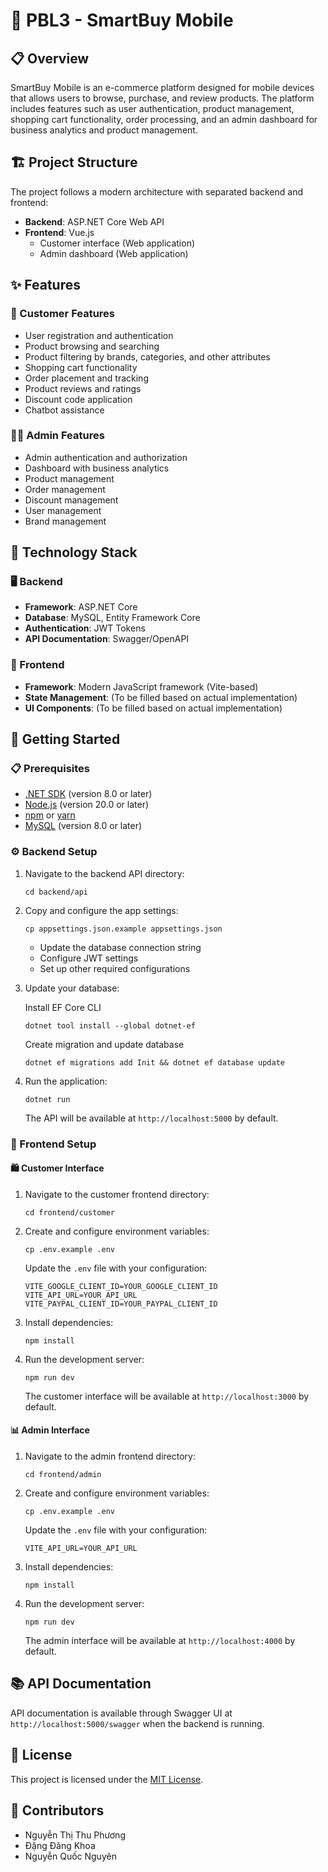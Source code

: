 # 🛒 PBL3 - SmartBuy Mobile

## 📋 Overview

SmartBuy Mobile is an e-commerce platform designed for mobile devices that allows users to browse, purchase, and review products. The platform includes features such as user authentication, product management, shopping cart functionality, order processing, and an admin dashboard for business analytics and product management.

## 🏗️ Project Structure

The project follows a modern architecture with separated backend and frontend:

-   **Backend**: ASP.NET Core Web API
-   **Frontend**: Vue.js
    -   Customer interface (Web application)
    -   Admin dashboard (Web application)

## ✨ Features

### 👤 Customer Features

-   User registration and authentication
-   Product browsing and searching
-   Product filtering by brands, categories, and other attributes
-   Shopping cart functionality
-   Order placement and tracking
-   Product reviews and ratings
-   Discount code application
-   Chatbot assistance

### 👨‍💼 Admin Features

-   Admin authentication and authorization
-   Dashboard with business analytics
-   Product management
-   Order management
-   Discount management
-   User management
-   Brand management

## 🔧 Technology Stack

### 🖥️ Backend

-   **Framework**: ASP.NET Core
-   **Database**: MySQL, Entity Framework Core
-   **Authentication**: JWT Tokens
-   **API Documentation**: Swagger/OpenAPI

### 📱 Frontend

-   **Framework**: Modern JavaScript framework (Vite-based)
-   **State Management**: (To be filled based on actual implementation)
-   **UI Components**: (To be filled based on actual implementation)

## 🚀 Getting Started

### 📋 Prerequisites

-   [.NET SDK](https://dotnet.microsoft.com/download) (version 8.0 or later)
-   [Node.js](https://nodejs.org/) (version 20.0 or later)
-   [npm](https://www.npmjs.com/) or [yarn](https://yarnpkg.com/)
-   [MySQL](https://www.mysql.com/) (version 8.0 or later)

### ⚙️ Backend Setup

1. Navigate to the backend API directory:

    ```
    cd backend/api
    ```

2. Copy and configure the app settings:

    ```
    cp appsettings.json.example appsettings.json
    ```

    - Update the database connection string
    - Configure JWT settings
    - Set up other required configurations

3. Update your database:

    Install EF Core CLI

    ```
    dotnet tool install --global dotnet-ef
    ```

    Create migration and update database

    ```
    dotnet ef migrations add Init && dotnet ef database update
    ```

4. Run the application:
    ```
    dotnet run
    ```
    The API will be available at `http://localhost:5000` by default.

### 🎨 Frontend Setup

#### 🛍️ Customer Interface

1. Navigate to the customer frontend directory:

    ```
    cd frontend/customer
    ```

2. Create and configure environment variables:

    ```
    cp .env.example .env
    ```

    Update the `.env` file with your configuration:

    ```
    VITE_GOOGLE_CLIENT_ID=YOUR_GOOGLE_CLIENT_ID
    VITE_API_URL=YOUR_API_URL
    VITE_PAYPAL_CLIENT_ID=YOUR_PAYPAL_CLIENT_ID
    ```

3. Install dependencies:

    ```
    npm install
    ```

4. Run the development server:
    ```
    npm run dev
    ```
    The customer interface will be available at `http://localhost:3000` by default.

#### 📊 Admin Interface

1. Navigate to the admin frontend directory:

    ```
    cd frontend/admin
    ```

2. Create and configure environment variables:

    ```
    cp .env.example .env
    ```

    Update the `.env` file with your configuration:

    ```
    VITE_API_URL=YOUR_API_URL
    ```

3. Install dependencies:

    ```
    npm install
    ```

4. Run the development server:
    ```
    npm run dev
    ```
    The admin interface will be available at `http://localhost:4000` by default.

## 📚 API Documentation

API documentation is available through Swagger UI at `http://localhost:5000/swagger` when the backend is running.

## 📄 License

This project is licensed under the [MIT License](LICENSE).

## 🤝 Contributors

-   Nguyễn Thị Thu Phương
-   Đặng Đăng Khoa
-   Nguyễn Quốc Nguyên
